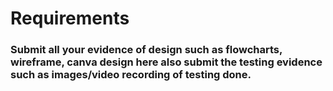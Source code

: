 # Requirements
### Submit all your evidence of design such as flowcharts, wireframe, canva design here also submit the testing evidence such as images/video recording of testing done.
